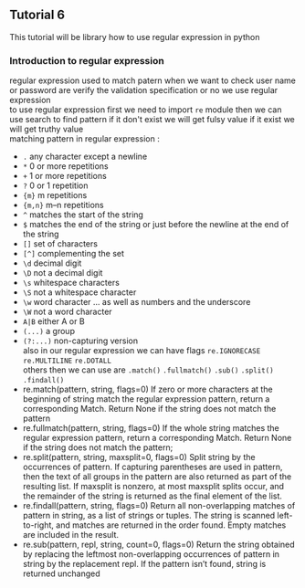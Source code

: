 ## Tutorial 6
This tutorial will be library how to use regular expression in python 
### Introduction to regular expression
regular expression used to match patern when we want to check user name or password are verify the validation specification or no we use regular expression  
to use regular expression first we need to import `re` module then we can use search to find pattern if it don't exist we will get fulsy value if it exist we will get truthy value  
matching pattern in regular expression :
* `.` any character except a newline
* `*` 0 or more repetitions
* `+` 1 or more repetitions
* `?` 0 or 1 repetition
* `{m}` m repetitions
* `{m,n}` m–n repetitions
* `^` matches the start of the string
* `$` matches the end of the string or just before the newline at the end of the string
* `[]` set of characters
* `[^]` complementing the set
* `\d` decimal digit
* `\D` not a decimal digit
* `\s` whitespace characters
* `\S` not a whitespace character
* `\w` word character … as well as numbers and the underscore
* `\W` not a word character
* `A|B` either A or B
* `(...)` a group
* `(?:...)` non-capturing version  
also in our regular expression we can have flags `re.IGNORECASE` `re.MULTILINE` `re.DOTALL`  
others then we can use are `.match()` `.fullmatch()` `.sub()` `.split()` `.findall()`  
* re.match(pattern, string, flags=0) If zero or more characters at the beginning of string match the regular expression pattern, return a corresponding Match. Return None if the string does not match the pattern
* re.fullmatch(pattern, string, flags=0) If the whole string matches the regular expression pattern, return a corresponding Match. Return None if the string does not match the pattern;
* re.split(pattern, string, maxsplit=0, flags=0) Split string by the occurrences of pattern. If capturing parentheses are used in pattern, then the text of all groups in the pattern are also returned as part of the resulting list. If maxsplit is nonzero, at most maxsplit splits occur, and the remainder of the string is returned as the final element of the list.
* re.findall(pattern, string, flags=0) Return all non-overlapping matches of pattern in string, as a list of strings or tuples. The string is scanned left-to-right, and matches are returned in the order found. Empty matches are included in the result.
* re.sub(pattern, repl, string, count=0, flags=0) Return the string obtained by replacing the leftmost non-overlapping occurrences of pattern in string by the replacement repl. If the pattern isn’t found, string is returned unchanged




